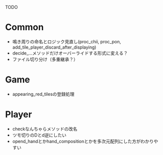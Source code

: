 
TODO

# Common
* 鳴き周りの命名とロジック見直し(proc_chii, proc_pon, add_tile_player_discard_after_displaying)
* decide_...メソッドだけオーバーライドする形式に変える？
* ファイル切り分け（多重継承？）

# Game
* appearing_red_tilesの登録処理
 
 
# Player
* checkなんちゃらメソッドの改名
* ツモ切りのDとd逆にしたい
* opend_handとかhand_compositionとかを多次元配列にした方がわかりやすい

